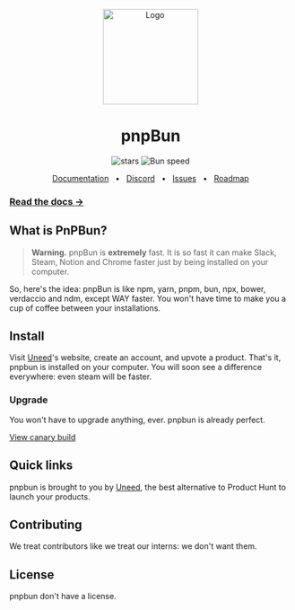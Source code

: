 <p align="center">
  <a href="https://bun.sh"><img src="https://i.imgur.com/ncLd0fx.png" alt="Logo" height=170></a>
</p>
<h1 align="center">pnpBun</h1>

<p align="center">
<img src="https://img.shields.io/github/stars/oven-sh/bun" alt="stars">
<img src="https://img.shields.io/static/v1?label=speed&message=fast&color=success" alt="Bun speed" />
</p>

<div align="center">
  <a href="https://bun.sh/docs">Documentation</a>
  <span>&nbsp;&nbsp;•&nbsp;&nbsp;</span>
  <a href="https://discord.com/invite/CXdq2DP29u">Discord</a>
  <span>&nbsp;&nbsp;•&nbsp;&nbsp;</span>
  <a href="https://github.com/oven-sh/bun/issues/new">Issues</a>
  <span>&nbsp;&nbsp;•&nbsp;&nbsp;</span>
  <a href="https://github.com/oven-sh/bun/issues/159">Roadmap</a>
  <br />
</div>

### [Read the docs →](https://bun.sh/docs)

## What is PnPBun?

> **Warning.** pnpBun is **extremely** fast. It is so fast it can make Slack, Steam, Notion and Chrome faster just by being installed on your computer.

So, here's the idea: pnpBun is like npm, yarn, pnpm, bun, npx, bower, verdaccio and ndm, except WAY faster. You won't have time to make you a cup of coffee between your installations.

## Install

Visit [Uneed](https://uneed.best)'s website, create an account, and upvote a product. That's it, pnpbun is installed on your computer. You will soon see a difference everywhere: even steam will be faster.

### Upgrade

You won't have to upgrade anything, ever. pnpbun is already perfect.

[View canary build](https://github.com/oven-sh/bun/releases/tag/canary)

## Quick links

pnpbun is brought to you by [Uneed](https://uneed.best), the best alternative to Product Hunt to launch your products.

## Contributing

We treat contributors like we treat our interns: we don't want them.

## License

pnpbun don't have a license.
